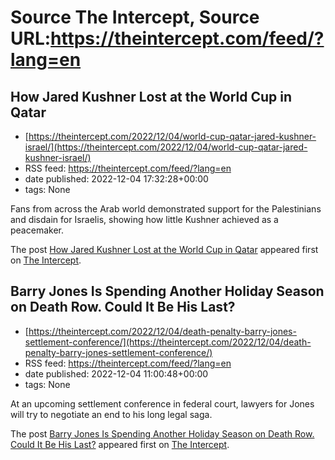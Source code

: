 # Source The Intercept, Source URL:https://theintercept.com/feed/?lang=en

## How Jared Kushner Lost at the World Cup in Qatar
 - [https://theintercept.com/2022/12/04/world-cup-qatar-jared-kushner-israel/](https://theintercept.com/2022/12/04/world-cup-qatar-jared-kushner-israel/)
 - RSS feed: https://theintercept.com/feed/?lang=en
 - date published: 2022-12-04 17:32:28+00:00
 - tags: None

<p>Fans from across the Arab world demonstrated support for the Palestinians and disdain for Israelis, showing how little Kushner achieved as a peacemaker.</p>
<p>The post <a href="https://theintercept.com/2022/12/04/world-cup-qatar-jared-kushner-israel/" rel="nofollow">How Jared Kushner Lost at the World Cup in Qatar</a> appeared first on <a href="https://theintercept.com" rel="nofollow">The Intercept</a>.</p>

## Barry Jones Is Spending Another Holiday Season on Death Row. Could It Be His Last?
 - [https://theintercept.com/2022/12/04/death-penalty-barry-jones-settlement-conference/](https://theintercept.com/2022/12/04/death-penalty-barry-jones-settlement-conference/)
 - RSS feed: https://theintercept.com/feed/?lang=en
 - date published: 2022-12-04 11:00:48+00:00
 - tags: None

<p>At an upcoming settlement conference in federal court, lawyers for Jones will try to negotiate an end to his long legal saga.</p>
<p>The post <a href="https://theintercept.com/2022/12/04/death-penalty-barry-jones-settlement-conference/" rel="nofollow">Barry Jones Is Spending Another Holiday Season on Death Row. Could It Be His Last?</a> appeared first on <a href="https://theintercept.com" rel="nofollow">The Intercept</a>.</p>
